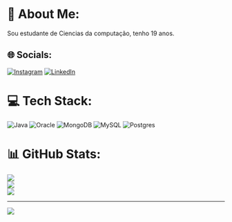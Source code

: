 # 💫 About Me:
Sou estudante de Ciencias da computação, tenho 19 anos.<br>


## 🌐 Socials:
[![Instagram](https://img.shields.io/badge/Instagram-%23E4405F.svg?logo=Instagram&logoColor=white)](https://www.instagram.com/cleigomesc/) [![LinkedIn](https://img.shields.io/badge/LinkedIn-%230077B5.svg?logo=linkedin&logoColor=white)](https://www.linkedin.com/in/cleiton-cordeiro-gomes-092481310/) 

# 💻 Tech Stack:
![Java](https://img.shields.io/badge/java-%23ED8B00.svg?style=flat&logo=openjdk&logoColor=white) ![Oracle](https://img.shields.io/badge/Oracle-F80000?style=flat&logo=oracle&logoColor=white) ![MongoDB](https://img.shields.io/badge/MongoDB-%234ea94b.svg?style=flat&logo=mongodb&logoColor=white) ![MySQL](https://img.shields.io/badge/mysql-4479A1.svg?style=flat&logo=mysql&logoColor=white) ![Postgres](https://img.shields.io/badge/postgres-%23316192.svg?style=flat&logo=postgresql&logoColor=white)
# 📊 GitHub Stats:
![](https://github-readme-stats.vercel.app/api?username=cleigomes&theme=dark&hide_border=false&include_all_commits=false&count_private=false)<br/>
![](https://github-readme-streak-stats.herokuapp.com/?user=cleigomes&theme=dark&hide_border=false)<br/>
![](https://github-readme-stats.vercel.app/api/top-langs/?username=cleigomes&theme=dark&hide_border=false&include_all_commits=false&count_private=false&layout=compact)

---
[![](https://visitcount.itsvg.in/api?id=cleigomes&icon=0&color=0)](https://visitcount.itsvg.in)

<!-- Proudly created with GPRM ( https://gprm.itsvg.in ) -->
